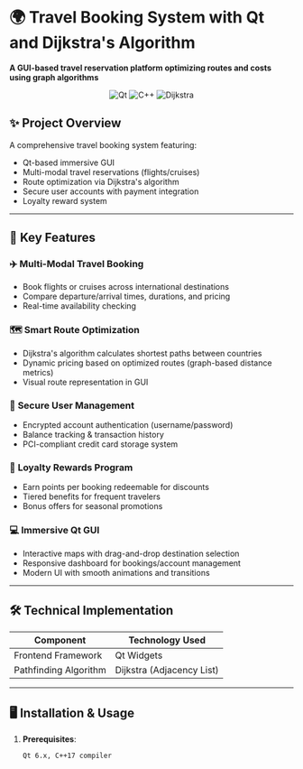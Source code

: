 # 🌍 Travel Booking System with Qt and Dijkstra's Algorithm  

**A GUI-based travel reservation platform optimizing routes and costs using graph algorithms**  

<div align="center">
  <img src="https://img.shields.io/badge/Qt-41CD52?style=for-the-badge&logo=qt&logoColor=white" alt="Qt">
  <img src="https://img.shields.io/badge/C++-00599C?style=for-the-badge&logo=c%2B%2B&logoColor=white" alt="C++">
  <img src="https://img.shields.io/badge/Dijkstra's_Algorithm-FF6B00?style=for-the-badge" alt="Dijkstra">
</div>

## ✨ Project Overview  
A comprehensive travel booking system featuring:  
- Qt-based immersive GUI  
- Multi-modal travel reservations (flights/cruises)  
- Route optimization via Dijkstra's algorithm  
- Secure user accounts with payment integration  
- Loyalty reward system  

---

## 🚀 Key Features  

### ✈️ **Multi-Modal Travel Booking**  
- Book flights or cruises across international destinations  
- Compare departure/arrival times, durations, and pricing  
- Real-time availability checking  

### 🗺️ **Smart Route Optimization**  
- Dijkstra's algorithm calculates shortest paths between countries  
- Dynamic pricing based on optimized routes (graph-based distance metrics)  
- Visual route representation in GUI  

### 🔐 **Secure User Management**  
- Encrypted account authentication (username/password)  
- Balance tracking & transaction history  
- PCI-compliant credit card storage system  

### 🎁 **Loyalty Rewards Program**  
- Earn points per booking redeemable for discounts  
- Tiered benefits for frequent travelers  
- Bonus offers for seasonal promotions  

### 💻 **Immersive Qt GUI**  
- Interactive maps with drag-and-drop destination selection  
- Responsive dashboard for bookings/account management  
- Modern UI with smooth animations and transitions  

---

## 🛠️ Technical Implementation  
| Component               | Technology Used          |
|-------------------------|--------------------------|
| Frontend Framework      | Qt Widgets              |
| Pathfinding Algorithm   | Dijkstra (Adjacency List)|

---

## 🖥️ Installation & Usage  
1. **Prerequisites**:  
   ```bash
   Qt 6.x, C++17 compiler

